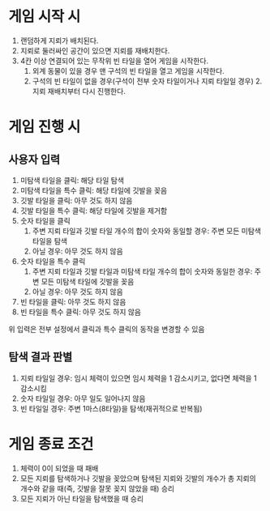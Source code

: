# 게임 시작 시

1. 랜덤하게 지뢰가 배치된다.
2. 지뢰로 둘러싸인 공간이 있으면 지뢰를 재배치한다.
3. 4칸 이상 연결되어 있는 무작위 빈 타일을 열어 게임을 시작한다.
   1. 외계 동물이 있을 경우 맨 구석의 빈 타일을 열고 게임을 시작한다.
   2. 구석의 빈 타일이 없을 경우(구석이 전부 숫자 타일이거나 지뢰 타일일 경우) 2. 지뢰 재배치부터 다시 진행한다.

# 게임 진행 시

## 사용자 입력

1. 미탐색 타일을 클릭: 해당 타일 탐색
2. 미탐색 타일을 특수 클릭: 해당 타일에 깃발을 꽂음
3. 깃발 타일을 클릭: 아무 것도 하지 않음
4. 깃발 타일을 특수 클릭: 해당 타일에 깃발을 제거함
5. 숫자 타일을 클릭
   1. 주변 지뢰 타일과 깃발 타일 개수의 합이 숫자와 동일할 경우: 주변 모든 미탐색 타일을 탐색
   2. 아닐 경우: 아무 것도 하지 않음
6. 숫자 타일을 특수 클릭
   1. 주변 지뢰 타일과 깃발 타일과 미탐색 타일 개수의 합이 숫자와 동일한 경우: 주변 모든 미탐색 타일에 깃발을 꽂음
   2. 아닐 경우: 아무 것도 하지 않음
7. 빈 타일을 클릭: 아무 것도 하지 않음
8. 빈 타일을 특수 클릭: 아무 것도 하지 않음

위 입력은 전부 설정에서 클릭과 특수 클릭의 동작을 변경할 수 있음

## 탐색 결과 판별

1. 지뢰 타일일 경우: 임시 체력이 있으면 임시 체력을 1 감소시키고, 없다면 체력을 1 감소시킴
2. 숫자 타일일 경우: 아무 일도 일어나지 않음
3. 빈 타일일 경우: 주변 1마스(8타일)을 탐색(재귀적으로 반복됨)

# 게임 종료 조건

1. 체력이 0이 되었을 때 패배
2. 모든 지뢰를 탐색하거나 깃발을 꽂았으며 탐색된 지뢰와 깃발의 개수가 총 지뢰의 개수와 같을 때(즉, 깃발을 잘못 꽂지 않았을 때) 승리
3. 모든 지뢰가 아닌 타일을 탐색했을 때 승리
